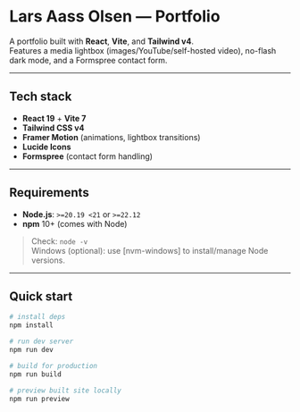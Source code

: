 # Lars Aass Olsen — Portfolio

A portfolio built with **React**, **Vite**, and **Tailwind v4**.  
Features a media lightbox (images/YouTube/self-hosted video), no-flash dark mode, and a Formspree contact form.

---

## Tech stack

- **React 19** + **Vite 7**
- **Tailwind CSS v4**
- **Framer Motion** (animations, lightbox transitions)
- **Lucide Icons**
- **Formspree** (contact form handling)

---

## Requirements

- **Node.js**: `>=20.19 <21` or `>=22.12`
- **npm** 10+ (comes with Node)

> Check: `node -v`  
> Windows (optional): use [nvm-windows] to install/manage Node versions.

---

## Quick start

```bash
# install deps
npm install

# run dev server
npm run dev

# build for production
npm run build

# preview built site locally
npm run preview
